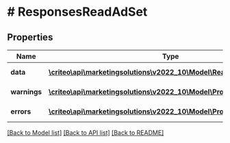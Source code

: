 # # ResponsesReadAdSet

## Properties

Name | Type | Description | Notes
------------ | ------------- | ------------- | -------------
**data** | [**\criteo\api\marketingsolutions\v2022_10\Model\ReadModelReadAdSet[]**](ReadModelReadAdSet.md) |  | [optional] [readonly]
**warnings** | [**\criteo\api\marketingsolutions\v2022_10\Model\ProblemDetails[]**](ProblemDetails.md) |  | [optional] [readonly]
**errors** | [**\criteo\api\marketingsolutions\v2022_10\Model\ProblemDetails[]**](ProblemDetails.md) |  | [optional] [readonly]

[[Back to Model list]](../../README.md#models) [[Back to API list]](../../README.md#endpoints) [[Back to README]](../../README.md)
